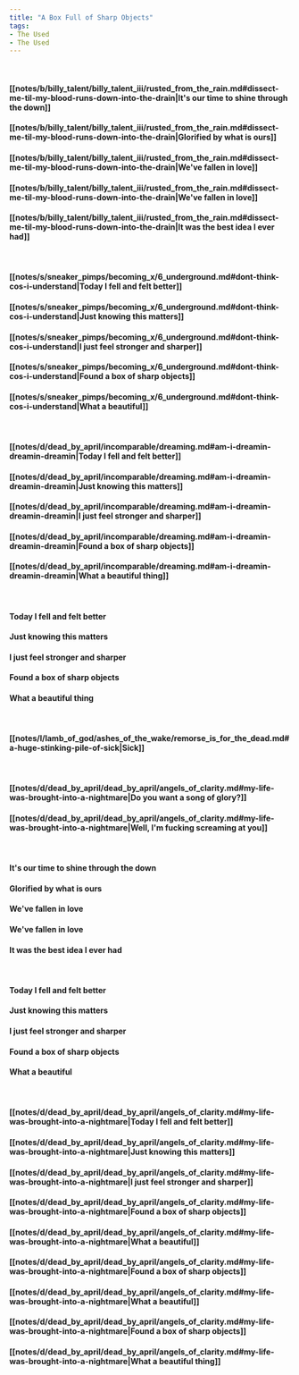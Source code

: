 ```yaml
---
title: "A Box Full of Sharp Objects"
tags:
- The Used
- The Used
---
```

&nbsp;
#### [[notes/b/billy_talent/billy_talent_iii/rusted_from_the_rain.md#dissect-me-til-my-blood-runs-down-into-the-drain|It's our time to shine through the down]]
#### [[notes/b/billy_talent/billy_talent_iii/rusted_from_the_rain.md#dissect-me-til-my-blood-runs-down-into-the-drain|Glorified by what is ours]]
#### [[notes/b/billy_talent/billy_talent_iii/rusted_from_the_rain.md#dissect-me-til-my-blood-runs-down-into-the-drain|We've fallen in love]]
#### [[notes/b/billy_talent/billy_talent_iii/rusted_from_the_rain.md#dissect-me-til-my-blood-runs-down-into-the-drain|We've fallen in love]]
#### [[notes/b/billy_talent/billy_talent_iii/rusted_from_the_rain.md#dissect-me-til-my-blood-runs-down-into-the-drain|It was the best idea I ever had]]
&nbsp;
#### [[notes/s/sneaker_pimps/becoming_x/6_underground.md#dont-think-cos-i-understand|Today I fell and felt better]]
#### [[notes/s/sneaker_pimps/becoming_x/6_underground.md#dont-think-cos-i-understand|Just knowing this matters]]
#### [[notes/s/sneaker_pimps/becoming_x/6_underground.md#dont-think-cos-i-understand|I just feel stronger and sharper]]
#### [[notes/s/sneaker_pimps/becoming_x/6_underground.md#dont-think-cos-i-understand|Found a box of sharp objects]]
#### [[notes/s/sneaker_pimps/becoming_x/6_underground.md#dont-think-cos-i-understand|What a beautiful]]
&nbsp;
#### [[notes/d/dead_by_april/incomparable/dreaming.md#am-i-dreamin-dreamin-dreamin|Today I fell and felt better]]
#### [[notes/d/dead_by_april/incomparable/dreaming.md#am-i-dreamin-dreamin-dreamin|Just knowing this matters]]
#### [[notes/d/dead_by_april/incomparable/dreaming.md#am-i-dreamin-dreamin-dreamin|I just feel stronger and sharper]]
#### [[notes/d/dead_by_april/incomparable/dreaming.md#am-i-dreamin-dreamin-dreamin|Found a box of sharp objects]]
#### [[notes/d/dead_by_april/incomparable/dreaming.md#am-i-dreamin-dreamin-dreamin|What a beautiful thing]]
&nbsp;
#### Today I fell and felt better
#### Just knowing this matters
#### I just feel stronger and sharper
#### Found a box of sharp objects
#### What a beautiful thing
&nbsp;
#### [[notes/l/lamb_of_god/ashes_of_the_wake/remorse_is_for_the_dead.md#a-huge-stinking-pile-of-sick|Sick]]
&nbsp;
#### [[notes/d/dead_by_april/dead_by_april/angels_of_clarity.md#my-life-was-brought-into-a-nightmare|Do you want a song of glory?]]
#### [[notes/d/dead_by_april/dead_by_april/angels_of_clarity.md#my-life-was-brought-into-a-nightmare|Well, I'm fucking screaming at you]]
&nbsp;
#### It's our time to shine through the down
#### Glorified by what is ours
#### We've fallen in love
#### We've fallen in love
#### It was the best idea I ever had
&nbsp;
#### Today I fell and felt better
#### Just knowing this matters
#### I just feel stronger and sharper
#### Found a box of sharp objects
#### What a beautiful
&nbsp;
#### [[notes/d/dead_by_april/dead_by_april/angels_of_clarity.md#my-life-was-brought-into-a-nightmare|Today I fell and felt better]]
#### [[notes/d/dead_by_april/dead_by_april/angels_of_clarity.md#my-life-was-brought-into-a-nightmare|Just knowing this matters]]
#### [[notes/d/dead_by_april/dead_by_april/angels_of_clarity.md#my-life-was-brought-into-a-nightmare|I just feel stronger and sharper]]
#### [[notes/d/dead_by_april/dead_by_april/angels_of_clarity.md#my-life-was-brought-into-a-nightmare|Found a box of sharp objects]]
#### [[notes/d/dead_by_april/dead_by_april/angels_of_clarity.md#my-life-was-brought-into-a-nightmare|What a beautiful]]
#### [[notes/d/dead_by_april/dead_by_april/angels_of_clarity.md#my-life-was-brought-into-a-nightmare|Found a box of sharp objects]]
#### [[notes/d/dead_by_april/dead_by_april/angels_of_clarity.md#my-life-was-brought-into-a-nightmare|What a beautiful]]
#### [[notes/d/dead_by_april/dead_by_april/angels_of_clarity.md#my-life-was-brought-into-a-nightmare|Found a box of sharp objects]]
#### [[notes/d/dead_by_april/dead_by_april/angels_of_clarity.md#my-life-was-brought-into-a-nightmare|What a beautiful thing]]
